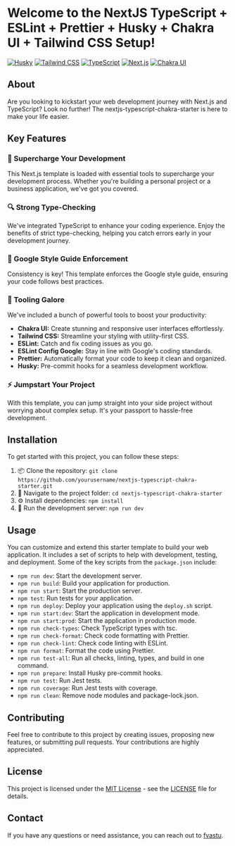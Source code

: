 # Welcome to the NextJS TypeScript + ESLint + Prettier + Husky + Chakra UI + Tailwind CSS Setup!

[![Husky](https://img.shields.io/badge/Husky-v8.0.0-green)](https://github.com/typicode/husky)
[![Tailwind CSS](https://img.shields.io/badge/Tailwind_CSS-v3.2.4-blue)](https://tailwindcss.com/)
[![TypeScript](https://img.shields.io/badge/TypeScript-v4.9.3-blue)](https://www.typescriptlang.org/)
[![Next.js](https://img.shields.io/badge/Next.js-v14.0.1-blue)](https://nextjs.org/)
[![Chakra UI](https://img.shields.io/badge/Chakra_UI-v2.4.1-blue)](https://chakra-ui.com/)

## About

Are you looking to kickstart your web development journey with Next.js and TypeScript? Look no further! The nextjs-typescript-chakra-starter is here to make your life easier.

## Key Features

### 🚀 Supercharge Your Development

This Next.js template is loaded with essential tools to supercharge your development process. Whether you're building a personal project or a business application, we've got you covered.

### 🔍 Strong Type-Checking

We've integrated TypeScript to enhance your coding experience. Enjoy the benefits of strict type-checking, helping you catch errors early in your development journey.

### 📜 Google Style Guide Enforcement

Consistency is key! This template enforces the Google style guide, ensuring your code follows best practices.

### 🧰 Tooling Galore

We've included a bunch of powerful tools to boost your productivity:

- **Chakra UI:** Create stunning and responsive user interfaces effortlessly.
- **Tailwind CSS:** Streamline your styling with utility-first CSS.
- **ESLint:** Catch and fix coding issues as you go.
- **ESLint Config Google:** Stay in line with Google's coding standards.
- **Prettier:** Automatically format your code to keep it clean and organized.
- **Husky:** Pre-commit hooks for a seamless development workflow.

### ⚡ Jumpstart Your Project

With this template, you can jump straight into your side project without worrying about complex setup. It's your passport to hassle-free development.

## Installation

To get started with this project, you can follow these steps:

1. 📦 Clone the repository: `git clone https://github.com/yourusername/nextjs-typescript-chakra-starter.git`
2. 📂 Navigate to the project folder: `cd nextjs-typescript-chakra-starter`
3. ⚙️ Install dependencies: `npm install`
4. 🚀 Run the development server: `npm run dev`

## Usage

You can customize and extend this starter template to build your web application. It includes a set of scripts to help with development, testing, and deployment. Some of the key scripts from the `package.json` include:

- `npm run dev`: Start the development server.
- `npm run build`: Build your application for production.
- `npm run start`: Start the production server.
- `npm test`: Run tests for your application.
- `npm run deploy`: Deploy your application using the `deploy.sh` script.
- `npm run start:dev`: Start the application in development mode.
- `npm run start:prod`: Start the application in production mode.
- `npm run check-types`: Check TypeScript types with tsc.
- `npm run check-format`: Check code formatting with Prettier.
- `npm run check-lint`: Check code linting with ESLint.
- `npm run format`: Format the code using Prettier.
- `npm run test-all`: Run all checks, linting, types, and build in one command.
- `npm run prepare`: Install Husky pre-commit hooks.
- `npm run test`: Run Jest tests.
- `npm run coverage`: Run Jest tests with coverage.
- `npm run clean`: Remove node modules and package-lock.json.

## Contributing

Feel free to contribute to this project by creating issues, proposing new features, or submitting pull requests. Your contributions are highly appreciated.

## License

This project is licensed under the [MIT License](https://opensource.org/licenses/MIT) - see the [LICENSE](LICENSE) file for details.

## Contact

If you have any questions or need assistance, you can reach out to [fvastu](https://github.com/fvastu).
